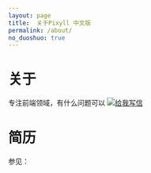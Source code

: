 ```yaml
---
layout: page
title:  关于Pixyll 中文版
permalink: /about/
no_duoshuo: true
---
```


# 关于

专注前端领域，有什么问题可以 [![给我写信](http://rescdn.qqmail.com/zh_CN/htmledition/images/function/qm_open/ico_mailme_01.png)](http://mail.qq.com/cgi-bin/qm_share?t=qm_mailme&email=pMPDzc3X1_TV1YrHy8k)

# 简历

参见： 